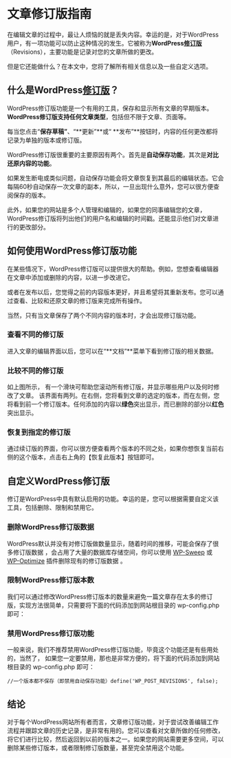 # 文章修订版指南

在编辑文章的过程中，最让人烦恼的就是丢失内容。幸运的是，对于WordPress用户，有一项功能可以防止这种情况的发生。它被称为**WordPress[修订版](https://www.wpdaxue.com/tag/修订版)**（Revisions），主要功能是记录对您的文章所做的更改。

但是它还能做什么？在本文中，您将了解所有相关信息以及一些自定义选项。

## 什么是WordPress[修订版](https://www.wpdaxue.com/tag/修订版)？

WordPress修订版功能是一个有用的工具，保存和显示所有文章的早期版本。**WordPress修订版支持任何文章类型**，包括但不限于文章、页面等。

每当您点击“**保存草稿”**、“**更新”**或“ **发布”**按钮时，内容的任何更改都将记录为单独的版本或修订版。

WordPress修订版很重要的主要原因有两个。首先是**自动保存功能**，其次是**对比还原内容的功能**。

如果发生断电或类似问题，自动保存功能会将文章恢复到其最后的编辑状态。它会每隔60秒自动保存一次文章的副本，所以，一旦出现什么意外，您可以很方便查阅保存的版本。

此外，如果您的网站是多个人管理和编辑的，如果您的同事编辑您的文章，WordPress修订版将列出他们的用户名和编辑的时间戳。还能显示他们对文章进行的更改部分。

## 如何使用WordPress修订版功能

在某些情况下，WordPress修订版可以提供很大的帮助。例如，您想查看编辑器在文章中添加或删除的内容，以进一步改进它。

或者在发布以后，您觉得之前的内容版本更好，并且希望将其重新发布。您可以通过查看、比较和还原文章的修订版来完成所有操作。

当然，只有当文章保存了两个不同内容的版本时，才会出现修订版功能。

### 查看不同的修订版

进入文章的编辑界面以后，您可以在“**文档”**菜单下看到修订版的相关数据。



### 比较不同的修订版

如上图所示， 有一个滑块可帮助您滚动所有修订版，并显示哪些用户以及何时修改了文章。 该界面有两列。在右侧，您将看到文章的选定的版本，而在左侧，您将看到前一个修订版本。任何添加的内容以**绿色**突出显示，而已删除的部分以**红色**突出显示。

### 恢复到指定的修订版

通过续订版的界面，你可以很方便查看两个版本的不同之处，如果你想恢复当前右侧的这个版本，点击右上角的【恢复此版本】按钮即可。

## 自定义WordPress修订版

修订是WordPress中具有默认启用的功能。幸运的是，您可以根据需要自定义该工具，包括删除、限制和禁用它。

### 删除WordPress修订版数据

WordPress默认并没有对修订版做数量显示，随着时间的推移，可能会保存了很多修订版数据 ，会占用了大量的数据库存储空间，你可以使用 [WP-Sweep](https://www.wpdaxue.com/wp-sweep.html) 或 [WP-Optimize](https://www.wpdaxue.com/wp-optimize.html) 插件删除现有的修订版数据 。

### 限制WordPress修订版本数

我们可以通过修改WordPress修订版本的数量来避免一篇文章存在太多的修订版，实现方法很简单，只需要将下面的代码添加到网站根目录的 wp-config.php 即可：



### 禁用WordPress修订版功能

一般来说，我们不推荐禁用WordPress修订版功能，毕竟这个功能还是有些用处的，当然了， 如果您一定要禁用，那也是非常方便的，将下面的代码添加到网站根目录的 wp-config.php 即可：

```
//一个版本都不保存（即禁用自动保存功能）define('WP_POST_REVISIONS', false);
```

## 结论

对于每个WordPress网站所有者而言，文章修订版功能，对于尝试改善编辑工作流程并跟踪文章的历史记录，是非常有用的。您可以查看对文章所做的任何修改，将它们进行比较，然后返回到以前的版本之一。如果您的网站需要更多空间，可以删除某些修订版本，或者限制修订版数量，甚至完全禁用这个功能。